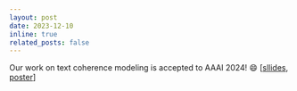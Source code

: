 ```yaml
---
layout: post
date: 2023-12-10
inline: true
related_posts: false
---
```


Our work on text coherence modeling is accepted to AAAI 2024! :smile: [[sllides](/assets/pdf/BBScore-pre.pdf), [poster](/assets/pdf/BBScore.pdf)] 